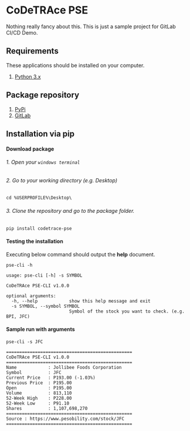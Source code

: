 # CoDeTRAce PSE
Nothing really fancy about this. This is just a sample project for GitLab CI/CD Demo. 
    
## Requirements
These applications should be installed on your computer.
1. [Python 3.x](https://www.python.org/downloads/)

## Package repository
1. [PyPi](https://www.google.com)
2. [GitLab](https://www.google.com)

## Installation via pip
#### Download package
###### 1. Open your `windows terminal`
###### 2. Go to your working directory (e.g. Desktop)
```
cd %USERPROFILE%\Desktop\
```
###### 3. Clone the repository and go to the package folder.
```
pip install codetrace-pse
```
#### Testing the installation
Executing below command should output the **help** document.
```
pse-cli -h

usage: pse-cli [-h] -s SYMBOL

CoDeTRAce PSE-CLI v1.0.0

optional arguments:
  -h, --help            show this help message and exit
  -s SYMBOL, --symbol SYMBOL
                        Symbol of the stock you want to check. (e.g. BPI, JFC)
```
#### Sample run with arguments
```
pse-cli -s JFC

================================================
CoDeTRAce PSE-CLI v1.0.0
================================================
Name            : Jollibee Foods Corporation
Symbol          : JFC
Current Price   : P193.00 (-1.03%)
Previous Price  : P195.00
Open            : P195.00
Volume          : 813,110
52-Week High    : P228.00
52-Week Low     : P91.10
Shares          : 1,107,698,270
================================================
Source : https://www.pesobility.com/stock/JFC
================================================
```